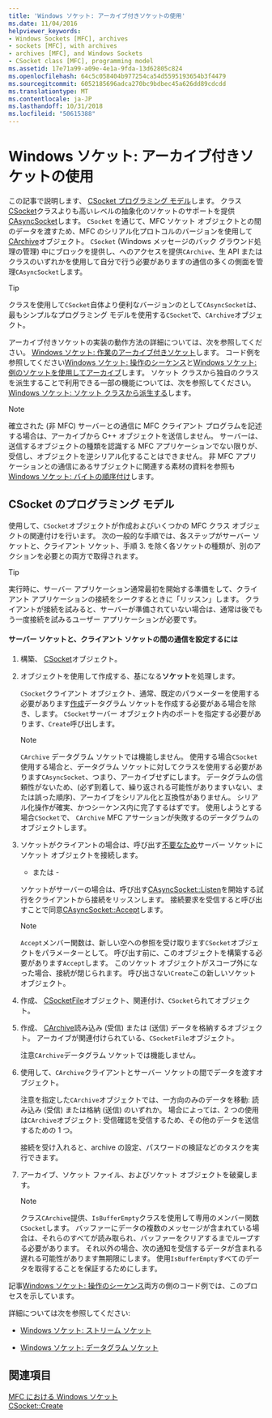 ```yaml
---
title: 'Windows ソケット: アーカイブ付きソケットの使用'
ms.date: 11/04/2016
helpviewer_keywords:
- Windows Sockets [MFC], archives
- sockets [MFC], with archives
- archives [MFC], and Windows Sockets
- CSocket class [MFC], programming model
ms.assetid: 17e71a99-a09e-4e1a-9fda-13d62805c824
ms.openlocfilehash: 64c5c058404b977254ca54d5595193654b3f4479
ms.sourcegitcommit: 6052185696adca270bc9bdbec45a626dd89cdcdd
ms.translationtype: MT
ms.contentlocale: ja-JP
ms.lasthandoff: 10/31/2018
ms.locfileid: "50615388"
---
```

# <a name="windows-sockets-using-sockets-with-archives"></a>Windows ソケット: アーカイブ付きソケットの使用

この記事で説明します、 [CSocket プログラミング モデル](#_core_the_csocket_programming_model)します。 クラス[CSocket](../mfc/reference/csocket-class.md)クラスよりも高いレベルの抽象化のソケットのサポートを提供[CAsyncSocket](../mfc/reference/casyncsocket-class.md)します。 `CSocket` を通じて、MFC ソケット オブジェクトとの間のデータを渡すため、MFC のシリアル化プロトコルのバージョンを使用して[CArchive](../mfc/reference/carchive-class.md)オブジェクト。 `CSocket` (Windows メッセージのバック グラウンド処理の管理) 中にブロックを提供し、へのアクセスを提供`CArchive`、生 API またはクラスのいずれかを使用して自分で行う必要がありますの通信の多くの側面を管理`CAsyncSocket`します。

> [!TIP]
>  クラスを使用して`CSocket`自体より便利なバージョンのとして`CAsyncSocket`は、最もシンプルなプログラミング モデルを使用する`CSocket`で、`CArchive`オブジェクト。

アーカイブ付きソケットの実装の動作方法の詳細については、次を参照してください。 [Windows ソケット: 作業のアーカイブ付きソケット](../mfc/windows-sockets-how-sockets-with-archives-work.md)します。 コード例を参照してください[Windows ソケット: 操作のシーケンス](../mfc/windows-sockets-sequence-of-operations.md)と[Windows ソケット: 例のソケットを使用してアーカイブ](../mfc/windows-sockets-example-of-sockets-using-archives.md)します。 ソケット クラスから独自のクラスを派生することで利用できる一部の機能については、次を参照してください。 [Windows ソケット: ソケット クラスから派生する](../mfc/windows-sockets-deriving-from-socket-classes.md)します。

> [!NOTE]
>  確立された (非 MFC) サーバーとの通信に MFC クライアント プログラムを記述する場合は、アーカイブから C++ オブジェクトを送信しません。 サーバーは、送信するオブジェクトの種類を認識する MFC アプリケーションでない限りが、受信し、オブジェクトを逆シリアル化することはできません。 非 MFC アプリケーションとの通信にあるサブジェクトに関連する素材の資料を参照も[Windows ソケット: バイトの順序付け](../mfc/windows-sockets-byte-ordering.md)します。

##  <a name="_core_the_csocket_programming_model"></a> CSocket のプログラミング モデル

使用して、`CSocket`オブジェクトが作成およびいくつかの MFC クラス オブジェクトの関連付けを行います。 次の一般的な手順では、各ステップがサーバー ソケットと、クライアント ソケット、手順 3. を除く各ソケットの種類が、別のアクションを必要との両方で取得されます。

> [!TIP]
>  実行時に、サーバー アプリケーション通常最初を開始する準備をして、クライアント アプリケーションの接続をシークするときに「リッスン」します。 クライアントが接続を試みると、サーバーが準備されていない場合は、通常は後でもう一度接続を試みるユーザー アプリケーションが必要です。

#### <a name="to-set-up-communication-between-a-server-socket-and-a-client-socket"></a>サーバー ソケットと、クライアント ソケットの間の通信を設定するには

1. 構築、 [CSocket](../mfc/reference/csocket-class.md)オブジェクト。

1. オブジェクトを使用して作成する、基になる**ソケット**を処理します。

   `CSocket`クライアント オブジェクト、通常、既定のパラメーターを使用する必要があります[作成](../mfc/reference/casyncsocket-class.md#create)データグラム ソケットを作成する必要がある場合を除き、します。 `CSocket`サーバー オブジェクト内のポートを指定する必要があります、`Create`呼び出します。

    > [!NOTE]
    >  `CArchive` データグラム ソケットでは機能しません。 使用する場合`CSocket`使用する場合と、データグラム ソケットに対してクラスを使用する必要があります`CAsyncSocket`、つまり、アーカイブせずにします。 データグラムの信頼性がないため、(必ず到着して、繰り返される可能性がありますいない、または誤った順序)、アーカイブをシリアル化と互換性がありません。 シリアル化操作が確実、かつシーケンス内に完了するはずです。 使用しようとする場合`CSocket`で、 `CArchive` MFC アサーションが失敗するのデータグラムのオブジェクトします。

1. ソケットがクライアントの場合は、呼び出す[不要なため](../mfc/reference/casyncsocket-class.md#connect)サーバー ソケットにソケット オブジェクトを接続します。

     - または -

   ソケットがサーバーの場合は、呼び出す[CAsyncSocket::Listen](../mfc/reference/casyncsocket-class.md#listen)を開始する試行をクライアントから接続をリッスンします。 接続要求を受信すると呼び出すことで同意[CAsyncSocket::Accept](../mfc/reference/casyncsocket-class.md#accept)します。

    > [!NOTE]
    >  `Accept`メンバー関数は、新しい空への参照を受け取ります`CSocket`オブジェクトをパラメーターとして。 呼び出す前に、このオブジェクトを構築する必要があります`Accept`します。 このソケット オブジェクトがスコープ外になった場合、接続が閉じられます。 呼び出さない`Create`この新しいソケット オブジェクト。

1. 作成、 [CSocketFile](../mfc/reference/csocketfile-class.md)オブジェクト、関連付け、`CSocket`られてオブジェクト。

1. 作成、 [CArchive](../mfc/reference/carchive-class.md)読み込み (受信) または (送信) データを格納するオブジェクト。 アーカイブが関連付けられている、`CSocketFile`オブジェクト。

   注意`CArchive`データグラム ソケットでは機能しません。

1. 使用して、`CArchive`クライアントとサーバー ソケットの間でデータを渡すオブジェクト。

   注意を指定した`CArchive`オブジェクトでは、一方向のみのデータを移動: 読み込み (受信) または格納 (送信) のいずれか。 場合によっては、2 つの使用は`CArchive`オブジェクト: 受信確認を受信するため、その他のデータを送信するための 1 つ。

   接続を受け入れると、archive の設定、パスワードの検証などのタスクを実行できます。

1. アーカイブ、ソケット ファイル、およびソケット オブジェクトを破棄します。

    > [!NOTE]
    >  クラス`CArchive`提供、`IsBufferEmpty`クラスを使用して専用のメンバー関数`CSocket`します。 バッファーにデータの複数のメッセージが含まれている場合は、それらのすべてが読み取られ、バッファーをクリアするまでループする必要があります。 それ以外の場合、次の通知を受信するデータが含まれる遅れる可能性があります無期限にします。 使用`IsBufferEmpty`すべてのデータを取得することを保証するためにします。

記事[Windows ソケット: 操作のシーケンス](../mfc/windows-sockets-sequence-of-operations.md)両方の側のコード例では、このプロセスを示しています。

詳細については次を参照してください:

- [Windows ソケット: ストリーム ソケット](../mfc/windows-sockets-stream-sockets.md)

- [Windows ソケット: データグラム ソケット](../mfc/windows-sockets-datagram-sockets.md)

## <a name="see-also"></a>関連項目

[MFC における Windows ソケット](../mfc/windows-sockets-in-mfc.md)<br/>
[CSocket::Create](../mfc/reference/csocket-class.md#create)

